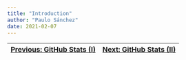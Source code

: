 ```yaml
---
title: "Introduction"
author: "Paulo Sánchez"
date: 2021-02-07
---
```


[Previous: GitHub Stats (I)](https://erlete.github.io/github-customization-guide/guides/stats-guide-1.html) | [Next: GitHub Stats (II)](https://erlete.github.io/github-customization-guide/guides/stats-guide-2.html)
--- | ---
